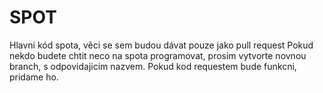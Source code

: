 # SPOT
Hlavni kód spota, věci se sem budou dávat pouze jako pull request
Pokud nekdo budete chtit neco na spota programovat, prosim vytvorte novnou branch, s odpovidajicim nazvem.
Pokud kod requestem bude funkcni, pridame ho.
